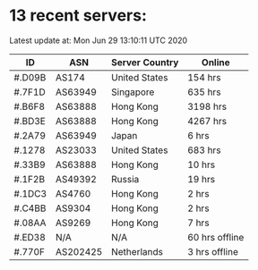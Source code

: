 # 13 recent servers:

Latest update at: Mon Jun 29 13:10:11 UTC 2020

| ID | ASN | Server Country | Online |
| -- | --- | -------------- | ------ |
| #.D09B | AS174 | United States | 154 hrs |
| #.7F1D | AS63949 | Singapore | 635 hrs |
| #.B6F8 | AS63888 | Hong Kong | 3198 hrs |
| #.BD3E | AS63888 | Hong Kong | 4267 hrs |
| #.2A79 | AS63949 | Japan | 6 hrs |
| #.1278 | AS23033 | United States | 683 hrs |
| #.33B9 | AS63888 | Hong Kong | 10 hrs |
| #.1F2B | AS49392 | Russia | 19 hrs |
| #.1DC3 | AS4760 | Hong Kong | 2 hrs |
| #.C4BB | AS9304 | Hong Kong | 2 hrs |
| #.08AA | AS9269 | Hong Kong | 7 hrs |
| #.ED38 | N/A | N/A | 60 hrs offline |
| #.770F | AS202425 | Netherlands | 3 hrs offline |

